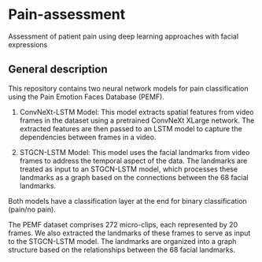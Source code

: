 # Pain-assessment
Assessment of patient pain using deep learning approaches with facial expressions

## General description 

This repository contains two neural network models for pain classification using the Pain Emotion Faces Database (PEMF).

1. ConvNeXt-LSTM Model: This model extracts spatial features from video frames in the dataset using a pretrained ConvNeXt XLarge network. The extracted features are then passed to an LSTM model to capture the dependencies between frames in a video.

2. STGCN-LSTM Model: This model uses the facial landmarks from video frames to address the temporal aspect of the data. The landmarks are treated as input to an STGCN-LSTM model, which processes these landmarks as a graph based on the connections between the 68 facial landmarks.

Both models have a classification layer at the end for binary classification (pain/no pain).

The PEMF dataset comprises 272 micro-clips, each represented by 20 frames. We also extracted the landmarks of these frames to serve as input to the STGCN-LSTM model. The landmarks are organized into a graph structure based on the relationships between the 68 facial landmarks.
